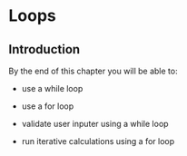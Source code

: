 
# Loops
## Introduction
By the end of this chapter you will be able to:
 
 * use a while loop
 
 * use a for loop
 
 * validate user inputer using a while loop
 
 * run iterative calculations using a for loop
 

